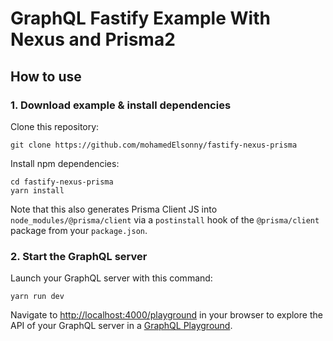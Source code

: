# GraphQL Fastify Example With Nexus and Prisma2

## How to use

### 1. Download example & install dependencies

Clone this repository:

```
git clone https://github.com/mohamedElsonny/fastify-nexus-prisma
```

Install npm dependencies:

```
cd fastify-nexus-prisma
yarn install
```

Note that this also generates Prisma Client JS into `node_modules/@prisma/client` via a `postinstall` hook of the `@prisma/client` package from your `package.json`.

### 2. Start the GraphQL server

Launch your GraphQL server with this command:

```
yarn run dev
```

Navigate to [http://localhost:4000/playground](http://localhost:4000/playground) in your browser to explore the API of your GraphQL server in a [GraphQL Playground](https://github.com/prisma/graphql-playground).